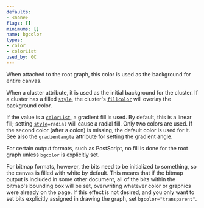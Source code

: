 ```yaml
---
defaults:
- <none>
flags: []
minimums: []
name: bgcolor
types:
- color
- colorList
used_by: GC
---
```

When attached to the root graph, this color is used as the background for
entire canvas.

When a cluster attribute, it is used as the initial background
for the cluster. If a cluster has a filled [`style`](#d:style), the cluster's
[`fillcolor`](#d:fillcolor) will overlay the background color.

If the value is a [`colorList`](/docs/attr-types/colorList/), a gradient fill is used. By
default, this is a linear fill; setting [`style`](#d:style)`=radial` will
cause a radial fill. Only two colors are used. If the second color (after a
colon) is missing, the default color is used for it. See also the
[`gradientangle`](#d:gradientangle) attribute for setting the gradient angle.

For certain output formats, such as PostScript, no fill is done for the root
graph unless `bgcolor` is explicitly set.

For bitmap formats, however, the bits need to be initialized to something, so
the canvas is filled with white by default. This means that if the bitmap
output is included in some other document, all of the bits within the
bitmap's bounding box will be set, overwriting whatever color or graphics
were already on the page. If this effect is not desired, and you only want to
set bits explicitly assigned in drawing the graph, set
`bgcolor="transparent"`.
